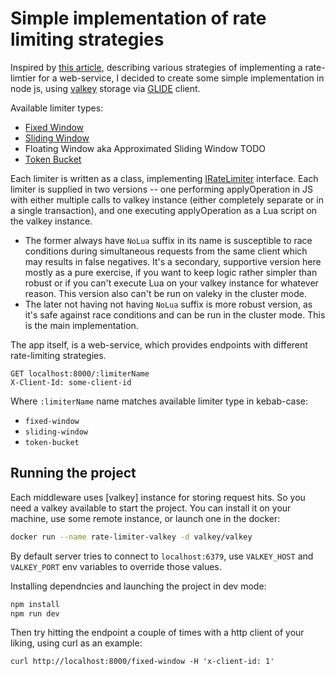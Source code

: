 # Simple implementation of rate limiting strategies

Inspired by [this article](https://smudge.ai/blog/ratelimit-algorithms),
describing various strategies of implementing a rate-limtier for a web-service,
I decided to create some simple implementation in node js, using
[valkey](https://valkey.io/) storage via [GLIDE](https://valkey.io/valkey-glide/)
client.

Available limiter types:

- [Fixed Window](./src//Limiters/FixedWindowLimiter.ts)
- [Sliding Window](./src/Limiters/SlidingWindowLimiter.ts)
- Floating Window aka Approximated Sliding Window TODO
- [Token Bucket](./src/Limiters/TokenBucketLimiter.ts)

Each limiter is written as a class, implementing
[IRateLimiter](./src//Limiters//IRateLimiter.ts) interface. Each limiter
is supplied in two versions -- one performing applyOperation in JS with either
multiple calls to valkey instance (either completely separate or in a single
transaction), and one executing applyOperation as a Lua script on the valkey
instance.

- The former always have `NoLua` suffix in its name is susceptible to
  race conditions during simultaneous requests from the same client which may
  results in false negatives. It's a secondary, supportive version here mostly
  as a pure exercise, if you want to keep logic rather simpler than robust or
  if you can't execute Lua on your valkey instance for whatever reason. This
  version also can't be run on valeky in the cluster mode.
- The later not having not having `NoLua` suffix is more robust version, as it's
  safe against race conditions and can be run in the cluster mode. This is the
  main implementation.

The app itself, is a web-service, which provides endpoints with different
rate-limiting strategies.

```http
GET localhost:8000/:limiterName
X-Client-Id: some-client-id
```

Where `:limiterName` name matches available limiter type in kebab-case:

- `fixed-window`
- `sliding-window`
- `token-bucket`

## Running the project

Each middleware uses [valkey] instance for storing request hits.
So you need a valkey available to start the project. You can install it on
your machine, use some remote instance, or launch one in the docker:

```sh
docker run --name rate-limiter-valkey -d valkey/valkey
```

By default server tries to connect to `localhost:6379`, use `VALKEY_HOST` and
`VALKEY_PORT` env variables to override those values.

Installing dependncies and launching the project in dev mode:

```sh
npm install
npm run dev
```

Then try hitting the endpoint a couple of times with a http client of your
liking, using curl as an example:

```
curl http://localhost:8000/fixed-window -H 'x-client-id: 1'
```
